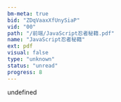 ```yaml
---
bm-meta: true
bid: "ZDqVaaxXfUnySiaP"
vid: "00"
path: "/前端/JavaScript忍者秘籍.pdf"
name: "JavaScript忍者秘籍"
ext: pdf
visual: false
type: "unknown"
status: "unread"
progress: 8
---
```

undefined
